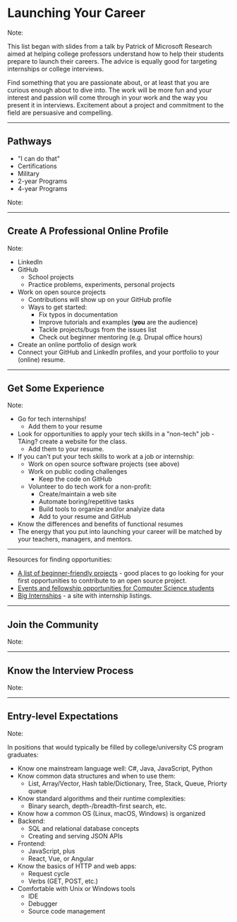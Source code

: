 # Launching Your Career

Note:

This list began with slides from a talk by Patrick of Microsoft Research aimed at helping college professors understand how to help their students prepare to launch their careers. The advice is equally good for targeting internships or college interviews.

Find something that you are passionate about, or at least that you are curious enough about to dive into. The work will be more fun and your interest and passion will come through in your work and the way you present it in interviews. Excitement about a project and commitment to the field are persuasive and compelling.

---

## Pathways

* "I can do that"
* Certifications
* Military
* 2-year Programs
* 4-year Programs

Note:

---

## Create A Professional Online Profile

Note:

* LinkedIn
* GitHub
  - School projects
  - Practice problems, experiments, personal projects
* Work on open source projects
  - Contributions will show up on your GitHub profile
  - Ways to get started:
    - Fix typos in documentation
    - Improve tutorials and examples (**you** are the audience)
    - Tackle projects/bugs from the issues list
    - Check out beginner mentoring (e.g. Drupal office hours)
* Create an online portfolio of design work
* Connect your GitHub and LinkedIn profiles, and your portfolio to your (online) resume.

---

## Get Some Experience

Note:

* Go for tech internships!
  - Add them to your resume
* Look for opportunities to apply your tech skills in a "non-tech" job - TAing? create a website for the class.
  - Add them to your resume.
* If you can't put your tech skills to work at a job or internship:
  - Work on open source software projects (see above)
  - Work on public coding challenges
    - Keep the code on GitHub
  - Volunteer to do tech work for a non-profit:
    - Create/maintain a web site
    - Automate boring/repetitive tasks
    - Build tools to organize and/or analyize data
    - Add to your resume and GitHub
* Know the differences and benefits of functional resumes
* The energy that you put into launching your career will be matched by your teachers, managers, and mentors.

---

Resources for finding opportunities:
* [A list of beginner-friendly projects](https://github.com/MunGell/awesome-for-beginners) - good places to go looking for your first opportunities to contribute to an open source project.
* [Events and fellowship opportunities for Computer Science students](https://github.com/anu0012/awesome-computer-science-opportunities)
* [Big Internships](https://www.biginternships.com) - a site with internship listings.

---

## Join the Community

Note:

---

## Know the Interview Process

Note:

---

## Entry-level Expectations

Note:

In positions that would typically be filled by college/university CS program graduates:

* Know one mainstream language well: C#, Java, JavaScript, Python
* Know common data structures and when to use them:
  - List, Array/Vector, Hash table/Dictionary, Tree, Stack, Queue, Priorty queue
* Know standard algorithms and their runtime complexities:
  - Binary search, depth-/breadth-first search, etc.
* Know how a common OS (Linux, macOS, Windows) is organized
* Backend:
  - SQL and relational database concepts
  - Creating and serving JSON APIs
* Frontend:
  - JavaScript, plus
  - React, Vue, or Angular
* Know the basics of HTTP and web apps:
  - Request cycle
  - Verbs (GET, POST, etc.)
* Comfortable with Unix or Windows tools
  - IDE
  - Debugger
  - Source code management
